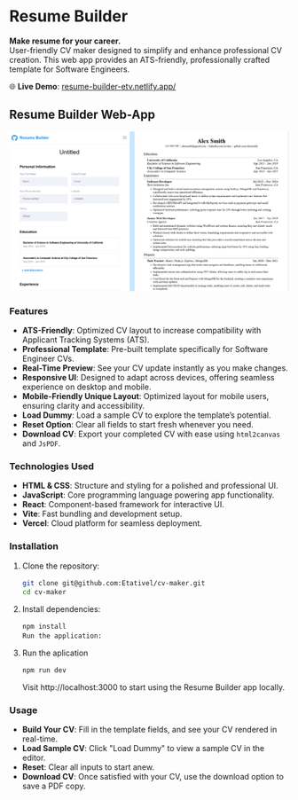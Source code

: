 # Resume Builder

**Make resume for your career.**  
User-friendly CV maker designed to simplify and enhance professional CV creation. This web app provides an ATS-friendly, professionally crafted template for Software Engineers.

🌐 **Live Demo**: [resume-builder-etv.netlify.app/](resume-builder-etv.netlify.app/)

## Resume Builder Web-App

<div align="center">
   <img width=auto height=auto src="./public/Web Preview.png" alt="Resume Builder Web-App">
</div>

### Features

- **ATS-Friendly**: Optimized CV layout to increase compatibility with Applicant Tracking Systems (ATS).
- **Professional Template**: Pre-built template specifically for Software Engineer CVs.
- **Real-Time Preview**: See your CV update instantly as you make changes.
- **Responsive UI**: Designed to adapt across devices, offering seamless experience on desktop and mobile.
- **Mobile-Friendly Unique Layout**: Optimized layout for mobile users, ensuring clarity and accessibility.
- **Load Dummy**: Load a sample CV to explore the template’s potential.
- **Reset Option**: Clear all fields to start fresh whenever you need.
- **Download CV**: Export your completed CV with ease using `html2canvas` and `JsPDF`.

### Technologies Used

- **HTML & CSS**: Structure and styling for a polished and professional UI.
- **JavaScript**: Core programming language powering app functionality.
- **React**: Component-based framework for interactive UI.
- **Vite**: Fast bundling and development setup.
- **Vercel**: Cloud platform for seamless deployment.

### Installation

1. Clone the repository:
   ```bash
   git clone git@github.com:Etativel/cv-maker.git
   cd cv-maker
   ```
2. Install dependencies:

   ```bash
   npm install
   Run the application:
   ```

3. Run the aplication
   ```bash
   npm run dev
   ```
   Visit http://localhost:3000 to start using the Resume Builder app locally.

### Usage

- **Build Your CV**: Fill in the template fields, and see your CV rendered in real-time.
- **Load Sample CV**: Click "Load Dummy" to view a sample CV in the editor.
- **Reset**: Clear all inputs to start anew.
- **Download CV**: Once satisfied with your CV, use the download option to save a PDF copy.
